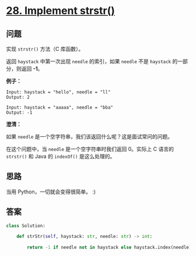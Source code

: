 # [28. Implement strstr()](https://leetcode.com/problems/implement-strstr/)

## 问题

实现 `strstr()` 方法（C 库函数）。

返回 `haystack` 中第一次出现 `needle` 的索引，如果 `needle` 不是 `haystack` 的一部分，则返回  **-1**。

**例子：**

```
Input: haystack = "hello", needle = "ll"
Output: 2

Input: haystack = "aaaaa", needle = "bba"
Output: -1
```

**澄清：**

如果 `needle` 是一个空字符串，我们该返回什么呢？这是面试常问的问题。

在这个问题中，当 `needle` 是一个空字符串时我们返回 0。实际上 C 语言的 `strstr()` 和 Java 的 `indexOf()` 是这么处理的。

## 思路

当用 Python，一切就会变得很简单。 :)

## 答案

```python
class Solution:
    
    def strStr(self, haystack: str, needle: str) -> int:
        
        return -1 if needle not in haystack else haystack.index(needle)
```

